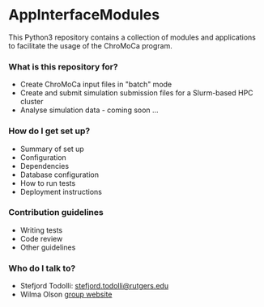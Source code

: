 # AppInterfaceModules #

This Python3 repository contains a collection of modules and applications to facilitate the usage of the ChroMoCa 
program.


### What is this repository for? ###

* Create ChroMoCa input files in "batch" mode
* Create and submit simulation submission files for a Slurm-based HPC cluster
* Analyse simulation data - coming soon ...

### How do I get set up? ###

* Summary of set up
* Configuration
* Dependencies
* Database configuration
* How to run tests
* Deployment instructions

### Contribution guidelines ###

* Writing tests
* Code review
* Other guidelines

### Who do I talk to? ###

* Stefjord Todolli: [stefjord.todolli@rutgers.edu](mailto://stefjord.todolli@rutgers.edu)
* Wilma Olson [group website](https://dnaserver.rutgers.edu)